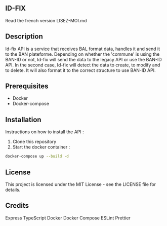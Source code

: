 ## ID-FIX
Read the french version LISEZ-MOI.md
## Description
Id-fix API is a service that receives BAL format data, handles it and send it to the BAN plateforme. 
Depending on whether the 'commune' is using the BAN-ID or not, Id-fix will send the data to the legacy API or use the BAN-ID API. In the second case, Id-fix will detect the data to create, to modify and to delete. It will also format it to the correct structure to use BAN-ID API.

## Prerequisites
- Docker
- Docker-compose

## Installation
Instructions on how to install the API :

1. Clone this repository
2. Start the docker container : 

```bash
docker-compose up --build -d
```

## License
This project is licensed under the MIT License - see the LICENSE file for details.

## Credits
Express
TypeScript
Docker
Docker Compose
ESLint
Prettier
